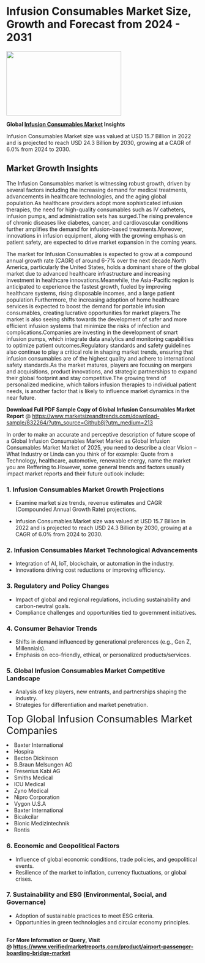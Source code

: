 <H1>Infusion Consumables Market Size, Growth and Forecast from 2024 - 2031</H1><img class="aligncenter size-medium wp-image-584254" src="https://thirdeyenews.in/wp-content/uploads/2024/09/Global-Market-Research-300x168.jpeg" alt="" width="300" height="168" /><p><strong>Global&nbsp;<a href="https://www.marketsizeandtrends.com/download-sample/832264/?utm_source=Github8j?utm_medium=213">Infusion Consumables Market</a> Insights</strong></p><p>Infusion Consumables Market size was valued at USD 15.7 Billion in 2022 and is projected to reach USD 24.3 Billion by 2030, growing at a CAGR of 6.0% from 2024 to 2030.</p><p><h2>Market Growth Insights</h2> <p>The Infusion Consumables market is witnessing robust growth, driven by several factors including the increasing demand for medical treatments, advancements in healthcare technologies, and the aging global population.As healthcare providers adopt more sophisticated infusion therapies, the need for high-quality consumables such as IV catheters, infusion pumps, and administration sets has surged.The rising prevalence of chronic diseases like diabetes, cancer, and cardiovascular conditions further amplifies the demand for infusion-based treatments.Moreover, innovations in infusion equipment, along with the growing emphasis on patient safety, are expected to drive market expansion in the coming years.</p> <p>The market for Infusion Consumables is expected to grow at a compound annual growth rate (CAGR) of around 6-7% over the next decade.North America, particularly the United States, holds a dominant share of the global market due to advanced healthcare infrastructure and increasing investment in healthcare innovations.Meanwhile, the Asia-Pacific region is anticipated to experience the fastest growth, fueled by improving healthcare systems, rising disposable incomes, and a large patient population.Furthermore, the increasing adoption of home healthcare services is expected to boost the demand for portable infusion consumables, creating lucrative opportunities for market players.The market is also seeing shifts towards the development of safer and more efficient infusion systems that minimize the risks of infection and complications.Companies are investing in the development of smart infusion pumps, which integrate data analytics and monitoring capabilities to optimize patient outcomes.Regulatory standards and safety guidelines also continue to play a critical role in shaping market trends, ensuring that infusion consumables are of the highest quality and adhere to international safety standards.As the market matures, players are focusing on mergers and acquisitions, product innovations, and strategic partnerships to expand their global footprint and stay competitive.The growing trend of personalized medicine, which tailors infusion therapies to individual patient needs, is another factor that is likely to influence market dynamics in the near future.<p><span class=""><strong>Download Full PDF Sample Copy of Global Infusion Consumables Market Report</strong> @ <a href="https://www.marketsizeandtrends.com/download-sample/832264/?utm_source=Github8j?utm_medium=213" target="_blank">https://www.marketsizeandtrends.com/download-sample/832264/?utm_source=Github8j?utm_medium=213</a></span></p><p>In order to make an accurate and perceptive description of future scope of a Global&nbsp;Infusion Consumables Market Market as Global&nbsp;Infusion Consumables Market Market of 2025, you need to describe a clear Vision &ndash; What Industry or Linda can you think of for example: Quote from a Technology, healthcare, automotive, renewable energy, name the market you are Reffering to.However, some general trends and factors usually impact market reports and their future outlook include:</p><h3>1.&nbsp;<strong>Infusion Consumables Market Growth Projections</strong></h3><ul><li>Examine market size trends, revenue estimates and CAGR (Compounded Annual Growth Rate) projections.</li><li><p>Infusion Consumables Market size was valued at USD 15.7 Billion in 2022 and is projected to reach USD 24.3 Billion by 2030, growing at a CAGR of 6.0% from 2024 to 2030.</p></li></ul><h3>2.&nbsp;<strong>Infusion Consumables Market Technological Advancements</strong></h3><ul><li>Integration of AI, IoT, blockchain, or automation in the industry.</li><li>Innovations driving cost reductions or improving efficiency.</li></ul><h3>3.&nbsp;<strong>Regulatory and Policy Changes</strong></h3><ul><li>Impact of global and regional regulations, including sustainability and carbon-neutral goals.</li><li>Compliance challenges and opportunities tied to government initiatives.</li></ul><h3>4.&nbsp;<strong>Consumer Behavior Trends</strong></h3><ul><li>Shifts in demand influenced by generational preferences (e.g., Gen Z, Millennials).</li><li>Emphasis on eco-friendly, ethical, or personalized products/services.</li></ul><h3>5.&nbsp;<strong>Global Infusion Consumables Market Competitive Landscape</strong></h3><ul><li>Analysis of key players, new entrants, and partnerships shaping the industry.</li><li>Strategies for differentiation and market penetration.</li></ul><p data-pm-slice="1 1 []"><span style="color: inherit; font-family: inherit; font-size: 25px;">Top Global Infusion Consumables Market Companies</span></p><div class="" data-test-id=""><p><li>Baxter International</li><li> Hospira</li><li> Becton Dickinson</li><li> B.Braun Melsungen AG</li><li> Fresenius Kabi AG</li><li> Smiths Medical</li><li> ICU Medical</li><li> Zyno Medical</li><li> Nipro Corporation</li><li> Vygon U.S.A</li><li> Baxter International</li><li> Bicakcilar</li><li> Bionic Medizintechnik</li><li> Rontis</li></p></div><h3>6.&nbsp;<strong>Economic and Geopolitical Factors</strong></h3><ul><li>Influence of global economic conditions, trade policies, and geopolitical events.</li><li>Resilience of the market to inflation, currency fluctuations, or global crises.</li></ul><h3>7.&nbsp;<strong>Sustainability and ESG (Environmental, Social, and Governance)</strong></h3><ul><li>Adoption of sustainable practices to meet ESG criteria.</li><li>Opportunities in green technologies and circular economy principles.</li></ul><h2><strong style="font-size: 14px;">For More Information or Query, Visit @&nbsp;</strong><a style="background-color: #ffffff; font-size: 14px;" href="https://www.marketsizeandtrends.com/report/infusion-consumables-market/" target="_blank">https://www.verifiedmarketreports.com/product/airport-passenger-boarding-bridge-market</a></h2>